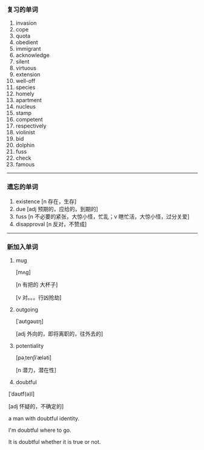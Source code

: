 ### 复习的单词

1. invasion
2. cope
3. quota
4. obedient
5. immigrant
6. acknowledge
7. silent
8. virtuous
9. extension
10. well-off
11. species
12. homely
13. apartment
14. nucleus
15. stamp
16. competent
17. respectively
18. violinist
19. bid
20. dolphin
21. fuss
22. check
23. famous

------



### 遗忘的单词

1. existence [n 存在，生存]
2. due [adj 预期的，应给的，到期的]
3. fuss [n 不必要的紧张，大惊小怪，忙乱；v 瞎忙活，大惊小怪，过分关爱]
4. disapproval [n 反对，不赞成]

------



### 新加入单词

1. mug

   [mʌɡ]

   [n 有把的 大杯子]

   [v 对。。。行凶抢劫]

2. outgoing

   [ˈaʊtɡəʊɪŋ]

   [adj 外向的，即将离职的，往外去的]

3. potentiality

   [pəˌtenʃiˈæləti]

   [n 潜力，潜在性]

4. doubtful

​		[ˈdaʊtf(ə)l]

​		[adj 怀疑的，不确定的]

​		a man with doubtful identity.

​		I'm doubtful where to go.

​		It is doubtful whether it is true or not.











